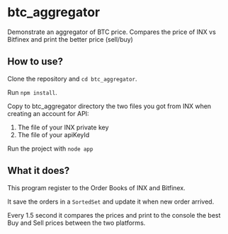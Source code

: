 # btc_aggregator
Demonstrate an aggregator of BTC price. Compares the price of INX vs Bitfinex and print the better price (sell/buy)

## How to use?
Clone the repository and `cd btc_aggregator`.

Run `npm install`.

Copy to btc_aggregator directory the two files you got from INX when creating an account for API:
1. The file of your INX private key
2. The file of your apiKeyId

Run the project with `node app`

## What it does?
This program register to the Order Books of INX and Bitfinex.

It save the orders in a `SortedSet` and update it when new order arrived.

Every 1.5 second it compares the prices and print to the console the best Buy and Sell prices between the two platforms.
